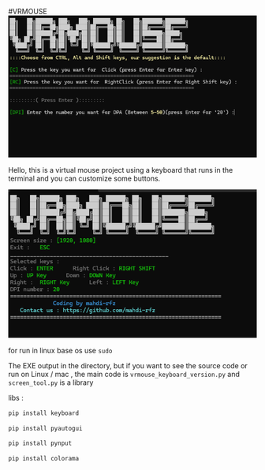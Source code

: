 #VRMOUSE
![screenshot1](https://raw.githubusercontent.com/mahdi-rfz/vrmouse/master/pictures/pic2.png)

Hello, this is a virtual mouse project using a keyboard that runs in the terminal and you can customize some buttons.

![screenshot2](https://raw.githubusercontent.com/mahdi-rfz/vrmouse/master/pictures/pic3.png)

for run in linux base os use `sudo`

The EXE output in the directory, but if you want to see the source code or run on Linux / mac , the main code is `vrmouse_keyboard_version.py` and `screen_tool.py` is a library 

libs :
```bash
pip install keyboard
```
```bash
pip install pyautogui
```
```bash
pip install pynput
```
```bash
pip install colorama
```
